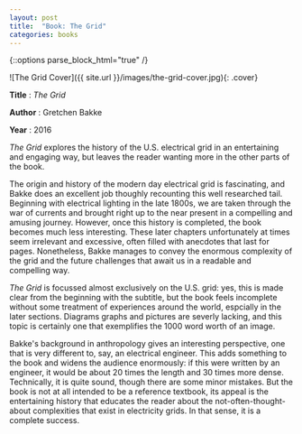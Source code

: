 ```yaml
---
layout: post
title:  "Book: The Grid"
categories: books
---
```


{::options parse_block_html="true" /}
<div class="book-info">
  ![The Grid Cover]({{ site.url }}/images/the-grid-cover.jpg){: .cover}

  **Title**
  : _The Grid_

  **Author**
  : Gretchen Bakke

  **Year**
  : 2016
</div>

_The Grid_ explores the history of the U.S. electrical grid in an entertaining and engaging way, but leaves the reader wanting more in the other parts of the book. 

The origin and history of the modern day electrical grid is fascinating, and Bakke does an excellent job thoughly recounting this well researched tail. Beginning with electrical lighting in the late 1800s, we are taken through the war of currents and brought right up to the near present in a compelling and amusing journey. However, once this history is completed, the book becomes much less interesting. These later chapters unfortunately at times seem irrelevant and excessive, often filled with anecdotes that last for pages. Nonetheless, Bakke manages to convey the enormous complexity of the grid and the future challenges that await us in a readable and compelling way.

_The Grid_ is focussed almost exclusively on the U.S. grid: yes, this is made clear from the beginning with the subtitle, but the book feels incomplete without some treatment of experiences around the world, espcially in the later sections. Diagrams graphs and pictures are severly lacking, and this topic is certainly one that exemplifies the 1000 word worth of an image.

Bakke's background in anthropology gives an interesting perspective, one that is very different to, say, an electrical engineer. This adds something to the book and widens the audience enormously: if this were written by an engineer, it would be about 20 times the length and 30 times more dense. Technically, it is quite sound, though there are some minor mistakes. But the book is not at all intended to be a reference textbook, its appeal is the entertaining history that educates the reader about the not-often-thought-about complexities that exist in electricity grids. In that sense, it is a complete success.
